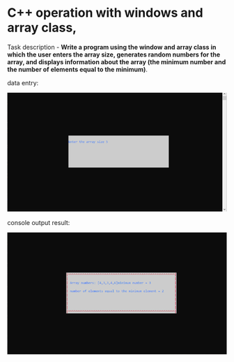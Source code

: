 # C++ operation with windows and array class,

Task description - **Write a program using the window and array class in which the user enters the array size, generates random numbers for the array, and displays information about the array (the minimum number and the number of elements equal to the minimum)**.

data entry:

![entry](dataEntry.png)

console output result:


![output](dataOutput.png)